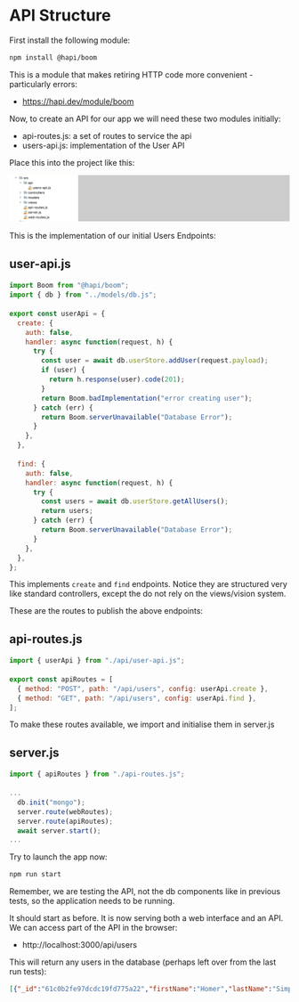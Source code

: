 # API Structure



First install the following module:

~~~bash
npm install @hapi/boom
~~~

This is a module that makes retiring HTTP code more convenient - particularly errors:

- <https://hapi.dev/module/boom>

Now, to create an API for our app we will need these two modules initially:

- api-routes.js: a set of routes to service the api
- users-api.js: implementation of the User API

Place this into the project like this:

![](img/05.png)

This is the implementation of our initial Users Endpoints:

## user-api.js

~~~javascript
import Boom from "@hapi/boom";
import { db } from "../models/db.js";

export const userApi = {
  create: {
    auth: false,
    handler: async function(request, h) {
      try {
        const user = await db.userStore.addUser(request.payload);
        if (user) {
          return h.response(user).code(201);
        }
        return Boom.badImplementation("error creating user");
      } catch (err) {
        return Boom.serverUnavailable("Database Error");
      }
    },
  },

  find: {
    auth: false,
    handler: async function(request, h) {
      try {
        const users = await db.userStore.getAllUsers();
        return users;
      } catch (err) {
        return Boom.serverUnavailable("Database Error");
      }
    },
  },
};
~~~

This implements `create` and `find` endpoints. Notice they are structured very like standard controllers, except the do not rely on the views/vision system.

These are the routes to publish the above endpoints:

## api-routes.js

~~~javascript
import { userApi } from "./api/user-api.js";

export const apiRoutes = [
  { method: "POST", path: "/api/users", config: userApi.create },
  { method: "GET", path: "/api/users", config: userApi.find },
];
~~~

To make these routes available, we import and initialise them in server.js

## server.js

~~~javascript
import { apiRoutes } from "./api-routes.js";

...
  db.init("mongo");
  server.route(webRoutes);
  server.route(apiRoutes);
  await server.start();
...
~~~

Try to launch the app now:

~~~bash
npm run start
~~~

Remember, we are testing the API, not the db components like in previous tests, so the application needs to be running.

It should start as before. It is now serving both a web interface and an API. We can access part of the API in the browser:

- http://localhost:3000/api/users

This will return any users in the database (perhaps left over from the last run tests):

~~~json
[{"_id":"61c0b2fe97dcdc19fd775a22","firstName":"Homer","lastName":"Simpson","email":"homer@simpson.com","password":"secret","__v":0},{"_id":"61c0b2fe97dcdc19fd775a25","firstName":"Marge","lastName":"Simpson","email":"marge@simpson.com","password":"secret","__v":0},{"_id":"61c0b2fe97dcdc19fd775a28","firstName":"Bart","lastName":"Simpson","email":"bart@simpson.com","password":"secret","__v":0}]
~~~



